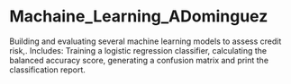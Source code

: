 # Machaine_Learning_ADominguez
Building and evaluating several machine learning models to assess credit risk,. Includes: Training  a logistic regression classifier, calculating the balanced accuracy score, generating a confusion matrix and print  the classification report.
